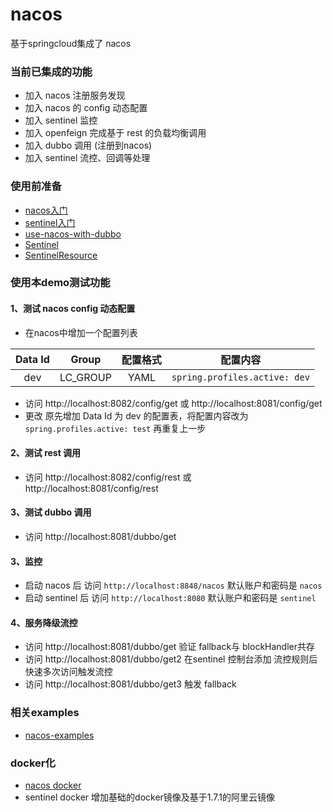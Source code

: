 # nacos
基于springcloud集成了 nacos
### 当前已集成的功能
* 加入 nacos 注册服务发现
* 加入 nacos 的 config 动态配置
* 加入 sentinel 监控
* 加入 openfeign 完成基于 rest 的负载均衡调用
* 加入 dubbo 调用 (注册到nacos)
* 加入 sentinel 流控、回调等处理

### 使用前准备
* [nacos入门](https://nacos.io/zh-cn/docs/quick-start.html)
* [sentinel入门](https://github.com/alibaba/Sentinel/wiki/%E6%8E%A7%E5%88%B6%E5%8F%B0#2-%E5%90%AF%E5%8A%A8%E6%8E%A7%E5%88%B6%E5%8F%B0)
* [use-nacos-with-dubbo](https://nacos.io/zh-cn/docs/use-nacos-with-dubbo.html)
* [Sentinel](https://github.com/alibaba/Sentinel/wiki/%E4%B8%BB%E6%B5%81%E6%A1%86%E6%9E%B6%E7%9A%84%E9%80%82%E9%85%8D#dubbo) 
* [SentinelResource](https://github.com/alibaba/Sentinel/wiki/%E6%B3%A8%E8%A7%A3%E6%94%AF%E6%8C%81) 

### 使用本demo测试功能
#### 1、测试 nacos config 动态配置 
* 在nacos中增加一个配置列表 

|Data Id | Group    | 配置格式  | 配置内容 |
| :----: | :----: | :----:  | :----:  |
|dev     | LC_GROUP  | YAML    | ```spring.profiles.active: dev``` |

* 访问 http://localhost:8082/config/get 或  http://localhost:8081/config/get
* 更改 原先增加 Data Id 为 dev 的配置表，将配置内容改为 ```spring.profiles.active: test``` 再重复上一步

#### 2、测试 rest 调用
* 访问 http://localhost:8082/config/rest 或 http://localhost:8081/config/rest

#### 3、测试 dubbo 调用
* 访问 http://localhost:8081/dubbo/get


#### 3、监控
* 启动 nacos 后 访问 ``` http://localhost:8848/nacos ``` 默认账户和密码是 ```nacos```
* 启动 sentinel 后 访问 ``` http://localhost:8080 ``` 默认账户和密码是 ```sentinel```

#### 4、服务降级流控
* 访问 http://localhost:8081/dubbo/get   验证 fallback与 blockHandler共存
* 访问 http://localhost:8081/dubbo/get2  在sentinel 控制台添加 流控规则后快速多次访问触发流控
* 访问 http://localhost:8081/dubbo/get3  触发 fallback


### 相关examples
* [nacos-examples](https://github.com/nacos-group/nacos-examples) 

### docker化
* [nacos docker](https://nacos.io/en-us/docs/quick-start-docker.html)  
* sentinel docker 增加基础的docker镜像及基于1.7.1的阿里云镜像
